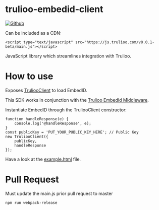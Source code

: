 # trulioo-embedid-client

[![Github](https://github.com/trulioo/trulioo-embedid-client/workflows/Build/badge.svg)](https://github.com/trulioo/trulioo-embedid-client/workflows/Build/badge.svg)

Can be included as a CDN:

```
<script type="text/javascript" src="https://js.trulioo.com/v0.0.1-beta/main.js"></script>
```

JavaScript library which streamlines integration with Trulioo.

# How to use

Exposes [TruliooClient](https://github.com/Trulioo/trulioo-embedid-client/blob/master/src/TruliooClient.js) to load EmbedID.

This SDK works in conjunction with the [Trulioo EmbedId Middleware](https://github.com/Trulioo/trulioo-embedid-middleware).

Instantiate EmbedID through the TruliooClient constructor:

```
function handleResponse(e) {
    console.log('@handleResponse', e);
}
const publicKey = 'PUT_YOUR_PUBLIC_KEY_HERE'; // Public Key
new TruliooClient({
    publicKey,
    handleResponse
});
```

Have a look at the [example.html](./example.html) file.

# Pull Request

Must update the main.js prior pull request to master

```
npm run webpack-release
```
